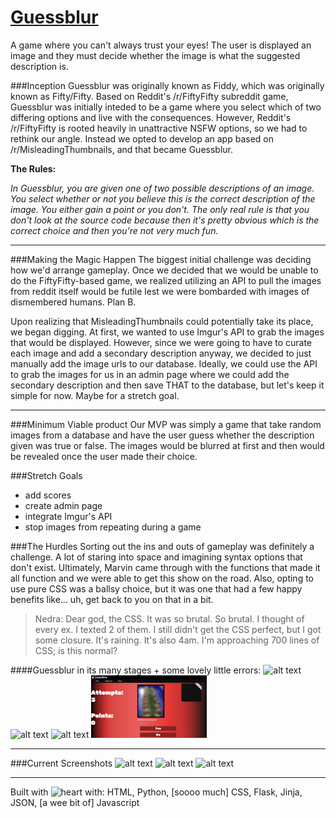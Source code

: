 # [Guessblur](http://35.166.71.133/)
A game where you can't always trust your eyes! The user is displayed an image and they must decide whether the image is what the suggested description is.


###Inception
Guessblur was originally known as Fiddy, which was originally known as Fifty/Fifty. Based on Reddit's /r/FiftyFifty subreddit game, Guessblur was initially inteded to be a game where you select which of two differing options and live with the consequences. However, Reddit's /r/FiftyFifty is rooted heavily in unattractive NSFW options, so we had to rethink our angle. Instead we opted to develop an app based on /r/MisleadingThumbnails, and that became Guessblur.

  **The Rules:**

  _In Guessblur, you are given one of two possible descriptions of an image. You select whether or not you believe this is the   correct description of the image. You either gain a point or you don't. The only real rule is that you don't look at the
  source code because then it's pretty obvious which is the correct choice and then you're not very much fun._
***

###Making the Magic Happen
The biggest initial challenge was deciding how we'd arrange gameplay. Once we decided that we would be unable to do the FiftyFifty-based game, we realized utilizing an API to pull the images from reddit itself would be futile lest we were bombarded with images of dismembered humans. Plan B.

Upon realizing that MisleadingThumbnails could potentially take its place, we began digging. At first, we wanted to use Imgur's API to grab the images that would be displayed. However, since we were going to have to curate each image and add a secondary description anyway, we decided to just manually add the image urls to our database. Ideally, we could use the API to grab the images for us in an admin page where we could add the secondary description and then save THAT to the database, but let's keep it simple for now. Maybe for a stretch goal.
***

###Minimum Viable product
Our MVP was simply a game that take random images from a database and have the user guess whether the description given was true or false. The images would be blurred at first and then would be revealed once the user made their choice.

###Stretch Goals
* add scores
* create admin page
* integrate Imgur's API
* stop images from repeating during a game

###The Hurdles
Sorting out the ins and outs of gameplay was definitely a challenge. A lot of staring into space and imagining syntax options that don't exist. Ultimately, Marvin came through with the functions that made it all function and we were able to get this show on the road. Also, opting to use pure CSS was a ballsy choice, but it was one that had a few happy benefits like... uh, get back to you on that in a bit.

> Nedra: Dear god, the CSS. It was so brutal. So brutal. I thought of every ex. I texted 2 of them. I still didn't get the CSS perfect, but I got some closure. It's raining. It's also 4am. I'm approaching 700 lines of CSS; is this normal?

####Guessblur in its many stages + some lovely little errors:
<img src="http://i.imgur.com/XRvSLf3.png" alt="alt text" width="gameplay" height="100"> <img src="http://i.imgur.com/M20luVx.png" alt="alt text" width="gameplay" height="100"> <img src="http://i.imgur.com/4ibltWS.png" alt="alt text" width="gameplay" height="100"> <img src="https://raw.githubusercontent.com/DigitalCrafts-HTX-11-2016-Cohort/guessblur/master/static/gameplay.png" alt="alt text" width="gameplay" height="100">

***

###Current Screenshots
<img src="http://i.imgur.com/BIFspRo.png" alt="alt text" width="gameplay" height="400">
<img src="http://i.imgur.com/PX5GRzA.png" alt="alt text" width="gameplay" height="400">
<img src="http://i.imgur.com/Ur0agwu.png" alt="alt text" width="gameplay" height="400">

***

Built with ![heart](http://i.imgur.com/4PataBu.png) with:
HTML, Python, [soooo much] CSS, Flask, Jinja, JSON, [a wee bit of] Javascript
